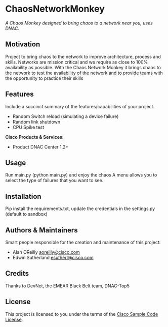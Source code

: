 # ChaosNetworkMonkey

*A Chaos Monkey designed to bring chaos to a network near you, uses DNAC.*


## Motivation

Project to bring chaos to the network to improve architecture, process and skills.
Networks are mission critical and we require as close to 100% availability as possible. With the Chaos Network Monkey it brings chaos to the network to test the availability of the network and to provide teams with the opportunity to practice their skills 



## Features

Include a succinct summary of the features/capabilities of your project.

- Random Switch reload (simulating a device failure)
- Random link shutdown 
- CPU Spike test



**Cisco Products & Services:**

- Product DNAC Center 1.2+



## Usage

Run main.py (python main.py) and enjoy the chaos
A menu allows you to select the type of failures that you want to see.

## Installation

Pip install the requirements.txt, update the credentials in the settings.py (default to sandbox)

## Authors & Maintainers

Smart people responsible for the creation and maintenance of this project:

- Alan OReilly <aoreilly@cisco.com>
- Edwin Sutherland <esutherl@cisco.com>

## Credits

Thanks to DevNet, the EMEAR Black Belt team, DNAC-Top5

## License

This project is licensed to you under the terms of the [Cisco Sample
Code License](./LICENSE).
